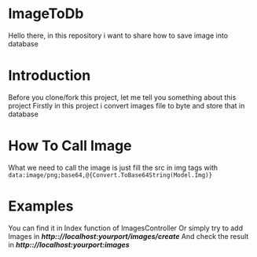 # ImageToDb
Hello there, in this repository i want to share how to save image into database

# Introduction
Before you clone/fork this project, let me tell you something about this project
Firstly in this project i convert images file to byte and store that in database

# How To Call Image
What we need to call the image is just fill the src in img tags with ```data:image/png;base64,@{Convert.ToBase64String(Model.Img)}```

# Examples
You can find it in Index function of ImagesController
Or simply try to add Images in 
***http:://localhost:yourport/images/create***
And check the result in
***http:://localhost:yourport:images***
